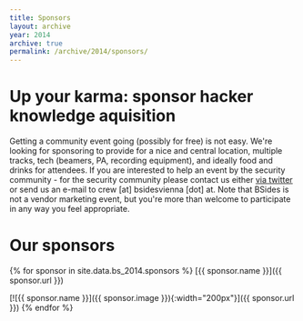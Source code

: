 ```yaml
---
title: Sponsors
layout: archive
year: 2014
archive: true
permalink: /archive/2014/sponsors/
---
```

# Up your karma: sponsor hacker knowledge aquisition
Getting a community event going (possibly for free) is not easy. We're looking for sponsoring to provide
for a nice and central location, multiple tracks, tech (beamers, PA, recording equipment), and ideally
food and drinks for attendees. If you are interested to help an event by the security community - for the
security community please contact us either [via twitter](https://twitter.com/BSidesVienna) or send us an
e-mail to crew [at] bsidesvienna [dot] at. Note that BSides is not a vendor marketing event, but you're more
than welcome to participate in any way you feel appropriate.

# Our sponsors

{% for sponsor in site.data.bs_2014.sponsors %}
[{{ sponsor.name }}]({{ sponsor.url }})

[![{{ sponsor.name }}]({{ sponsor.image }}){:width="200px"}]({{ sponsor.url }})
{% endfor %}
